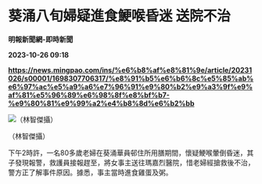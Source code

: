 # 葵涌八旬婦疑進食鯁喉昏迷 送院不治
**明報新聞網-即時新聞**

**2023-10-26 09:18**

**https://news.mingpao.com/ins/%e6%b8%af%e8%81%9e/article/20231026/s00001/1698307706317/%e8%91%b5%e6%b6%8c%e5%85%ab%e6%97%ac%e5%a9%a6%e7%96%91%e9%80%b2%e9%a3%9f%e9%af%81%e5%96%89%e6%98%8f%e8%bf%b7-%e9%80%81%e9%99%a2%e4%b8%8d%e6%b2%bb**

![（林智傑攝）](https://fs.mingpao.com/ins/20231026/s00001/2e2f3231a41c8b845d8a2392b6a57a61.jpg)

（林智傑攝）

下午2時許，一名80多歲老婦在葵涌華員邨住所用膳期間，懷疑鯁喉暈倒昏迷，其子發現報警，救護員接報趕至，將女事主送往瑪嘉烈醫院，惜老婦經搶救後不治，警方正了解事件原因。據悉，事主當時進食雞蛋及粥。